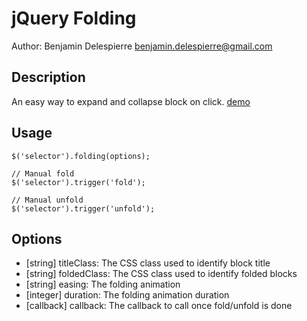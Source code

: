 jQuery Folding
==================

Author: Benjamin Delespierre <benjamin.delespierre@gmail.com>

Description
-----------

An easy way to expand and collapse block on click. 
[demo](http://bdelespierre.github.com/jquery-folding/)

Usage
-----

    $('selector').folding(options);
    
    // Manual fold
    $('selector').trigger('fold');
    
    // Manual unfold
    $('selector').trigger('unfold');

Options
-------

* [string] titleClass: The CSS class used to identify block title
* [string] foldedClass: The CSS class used to identify folded blocks
* [string] easing: The folding animation
* [integer] duration: The folding animation duration
* [callback] callback: The callback to call once fold/unfold is done
